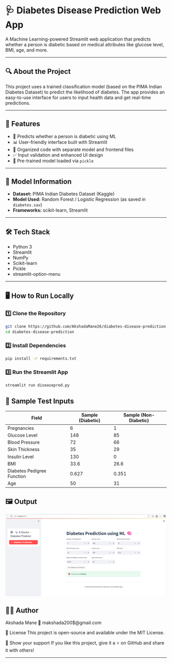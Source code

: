 # 🩺 Diabetes Disease Prediction Web App

A Machine Learning-powered Streamlit web application that predicts whether a person is diabetic based on medical attributes like glucose level, BMI, age, and more.

---

## 🔍 About the Project

This project uses a trained classification model (based on the PIMA Indian Diabetes Dataset) to predict the likelihood of diabetes. The app provides an easy-to-use interface for users to input health data and get real-time predictions.

---

## 🚀 Features

- 🔮 Predicts whether a person is diabetic using ML
- 📊 User-friendly interface built with Streamlit
- 📂 Organized code with separate model and frontend files
- ✅ Input validation and enhanced UI design
- 🧠 Pre-trained model loaded via `pickle`

---

## 🧠 Model Information

- **Dataset:** PIMA Indian Diabetes Dataset (Kaggle)
- **Model Used:** Random Forest / Logistic Regression (as saved in `diabetes.sav`)
- **Frameworks:** scikit-learn, Streamlit

---

## 🛠️ Tech Stack

- Python 3
- Streamlit
- NumPy
- Scikit-learn
- Pickle
- streamlit-option-menu

---

## 🖥️ How to Run Locally

### 1️⃣ Clone the Repository

```bash
git clone https://github.com/AkshadaMane26/diabetes-disease-prediction.git
cd diabetes-disease-prediction
```

### 2️⃣ Install Dependencies

```bash
pip install -r requirements.txt
```

### 3️⃣ Run the Streamlit App

```bash
streamlit run diseasepred.py
```

## 📌 Sample Test Inputs
| **Field**                  | **Sample (Diabetic)** | **Sample (Non-Diabetic)** |
| -------------------------- | --------------------- | ------------------------- |
| Pregnancies                | 6                     | 1                         |
| Glucose Level              | 148                   | 85                        |
| Blood Pressure             | 72                    | 66                        |
| Skin Thickness             | 35                    | 29                        |
| Insulin Level              | 130                   | 0                         |
| BMI                        | 33.6                  | 26.6                      |
| Diabetes Pedigree Function | 0.627                 | 0.351                     |
| Age                        | 50                    | 31                        |

## 🖼️ Output
![Diabetes Prediction Output](data/diabetic.png)


## 🧑‍💻 Author
Akshada Mane
📧 makshada200$@gmail.com

📜 License
This project is open-source and available under the MIT License.

🌟 Show your support
If you like this project, give it a ⭐ on GitHub and share it with others!

---

